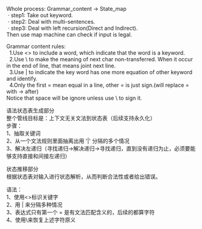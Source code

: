 Whole process: Grammar_content -> State_map  
&nbsp;·&nbsp;step1: Take out keyword.  
&nbsp;·&nbsp;step2: Deal with multi-sentences.  
&nbsp;·&nbsp;step3: Deal with left recursion(Direct and Indirect).  
Then use map machine can check if input is legal.  
  
Grammar content rules:  
&nbsp;&nbsp;1.Use <> to include a word, which indicate that the word is a keyword.  
&nbsp;&nbsp;2.Use \ to make the meaning of next char non-transferred. When it occur in the end of line, that means joint next line.  
&nbsp;&nbsp;3.Use | to indicate the key word has one more equation of other keyword and identify.  
&nbsp;&nbsp;4.Only the first = mean equal in a line, other = is just sign.(will replace = with -> after)  
Notice that space will be ignore unless use \ to sign it.


语法状态表生成部分  
整个管线目标是：上下文无关文法到状态表（后续支持永久化）  
步骤：  
1、抽取关键词  
2、从一个文法规则里面抽离出用 '|' 分隔的多个情况  
3、解决左递归（寻找递归->解决递归->寻找递归，直到没有递归为止，必须要能够支持直接和间接左递归）  

状态推移部分  
根据状态表对输入进行状态解析，从而判断合法性或者给出错误。  

语法：  
1、使用<>标识关键字  
2、用 | 来分隔多种情况  
3、表达式只有第一个 = 是有文法匹配含义的，后续的都算字符  
4、使用\来恢复上述字符原义  
